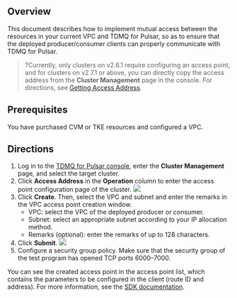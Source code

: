 ## Overview

This document describes how to implement mutual access between the resources in your current VPC and TDMQ for Pulsar, so as to ensure that the deployed producer/consumer clients can properly communicate with TDMQ for Pulsar.

> ?Currently, only clusters on v2.6.1 require configuring an access point, and for clusters on v2.7.1 or above, you can directly copy the access address from the **Cluster Management** page in the console. For directions, see [Getting Access Address](https://intl.cloud.tencent.com/document/product/1110/42928).

## Prerequisites

You have purchased CVM or TKE resources and configured a VPC.

## Directions

1. Log in to the [TDMQ for Pulsar console](https://console.cloud.tencent.com/tdmq), enter the **Cluster Management** page, and select the target cluster.
2. Click **Access Address** in the **Operation** column to enter the access point configuration page of the cluster.
   ![](https://main.qcloudimg.com/raw/8053b5772d1f4ccbcd89a3a77075c42b.png)
3. Click **Create**. Then, select the VPC and subnet and enter the remarks in the VPC access point creation window.
	- VPC: select the VPC of the deployed producer or consumer.
	- Subnet: select an appropriate subnet according to your IP allocation method.
	- Remarks (optional): enter the remarks of up to 128 characters.
4. Click **Submit**.
   ![](https://main.qcloudimg.com/raw/afa7f4d50ab58b76b015735906e89640.png)
5. Configure a security group policy.
   Make sure that the security group of the test program has opened TCP ports 6000–7000.

You can see the created access point in the access point list, which contains the parameters to be configured in the client (route ID and address). For more information, see the [SDK documentation](https://intl.cloud.tencent.com/document/product/1110/42945).

